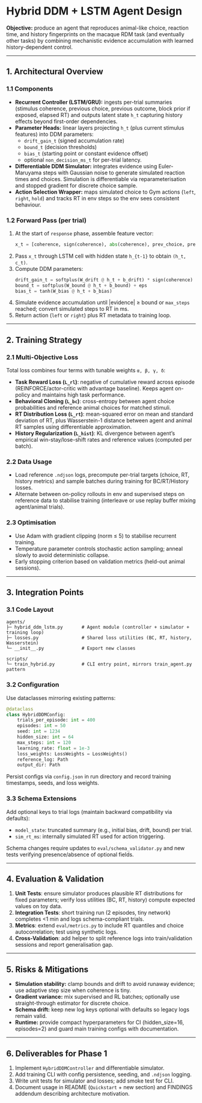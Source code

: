 # Hybrid DDM + LSTM Agent Design

**Objective:** produce an agent that reproduces animal-like choice, reaction time, and history fingerprints on the macaque RDM task (and eventually other tasks) by combining mechanistic evidence accumulation with learned history-dependent control.

---

## 1. Architectural Overview

### 1.1 Components

- **Recurrent Controller (LSTM/GRU):** ingests per-trial summaries (stimulus coherence, previous choice, previous outcome, block prior if exposed, elapsed RT) and outputs latent state `h_t` capturing history effects beyond first-order dependencies.
- **Parameter Heads:** linear layers projecting `h_t` (plus current stimulus features) into DDM parameters:
  - `drift_gain_t` (signed accumulation rate)
  - `bound_t` (decision thresholds)
  - `bias_t` (starting point or constant evidence offset)
  - optional `non_decision_ms_t` for per-trial latency.
- **Differentiable DDM Simulator:** integrates evidence using Euler-Maruyama steps with Gaussian noise to generate simulated reaction times and choices. Simulation is differentiable via reparameterisation and stopped gradient for discrete choice sample.
- **Action Selection Wrapper:** maps simulated choice to Gym actions (`left`, `right`, `hold`) and tracks RT in env steps so the env sees consistent behaviour.

### 1.2 Forward Pass (per trial)

1. At the start of `response` phase, assemble feature vector:
   ```python
   x_t = [coherence, sign(coherence), abs(coherence), prev_choice, prev_reward, prev_correct, trial_index_norm]
   ```
2. Pass `x_t` through LSTM cell with hidden state `h_{t-1}` to obtain `(h_t, c_t)`.
3. Compute DDM parameters:
   ```python
   drift_gain_t = softplus(W_drift @ h_t + b_drift) * sign(coherence)
   bound_t = softplus(W_bound @ h_t + b_bound) + eps
   bias_t = tanh(W_bias @ h_t + b_bias)
   ```
4. Simulate evidence accumulation until |evidence| ≥ bound or `max_steps` reached; convert simulated steps to RT in ms.
5. Return action (`left` or `right`) plus RT metadata to training loop.

---

## 2. Training Strategy

### 2.1 Multi-Objective Loss

Total loss combines four terms with tunable weights `α, β, γ, δ`:

- **Task Reward Loss (`L_rl`)**: negative of cumulative reward across episode (REINFORCE/actor-critic with advantage baseline). Keeps agent on-policy and maintains high task performance.
- **Behavioral Cloning (`L_bc`)**: cross-entropy between agent choice probabilities and reference animal choices for matched stimuli.
- **RT Distribution Loss (`L_rt`)**: mean-squared error on mean and standard deviation of RT, plus Wasserstein-1 distance between agent and animal RT samples using differentiable approximation.
- **History Regularization (`L_hist`)**: KL divergence between agent’s empirical win-stay/lose-shift rates and reference values (computed per batch).

### 2.2 Data Usage

- Load reference `.ndjson` logs, precompute per-trial targets (choice, RT, history metrics) and sample batches during training for BC/RT/History losses.
- Alternate between on-policy rollouts in env and supervised steps on reference data to stabilise training (interleave or use replay buffer mixing agent/animal trials).

### 2.3 Optimisation

- Use Adam with gradient clipping (norm ≤ 5) to stabilise recurrent training.
- Temperature parameter controls stochastic action sampling; anneal slowly to avoid deterministic collapse.
- Early stopping criterion based on validation metrics (held-out animal sessions).

---

## 3. Integration Points

### 3.1 Code Layout

```
agents/
├─ hybrid_ddm_lstm.py       # Agent module (controller + simulator + training loop)
├─ losses.py                # Shared loss utilities (BC, RT, history, Wasserstein)
└─ __init__.py              # Export new classes

scripts/
└─ train_hybrid.py          # CLI entry point, mirrors train_agent.py pattern
```

### 3.2 Configuration

Use dataclasses mirroring existing patterns:

```python
@dataclass
class HybridDDMConfig:
    trials_per_episode: int = 400
    episodes: int = 50
    seed: int = 1234
    hidden_size: int = 64
    max_steps: int = 120
    learning_rate: float = 1e-3
    loss_weights: LossWeights = LossWeights()
    reference_log: Path
    output_dir: Path
```

Persist configs via `config.json` in run directory and record training timestamps, seeds, and loss weights.

### 3.3 Schema Extensions

Add optional keys to trial logs (maintain backward compatibility via defaults):
- `model_state`: truncated summary (e.g., initial bias, drift, bound) per trial.
- `sim_rt_ms`: internally simulated RT used for action triggering.

Schema changes require updates to `eval/schema_validator.py` and new tests verifying presence/absence of optional fields.

---

## 4. Evaluation & Validation

1. **Unit Tests**: ensure simulator produces plausible RT distributions for fixed parameters; verify loss utilities (BC, RT, history) compute expected values on toy data.
2. **Integration Tests**: short training run (2 episodes, tiny network) completes <1 min and logs schema-compliant trials.
3. **Metrics**: extend `eval/metrics.py` to include RT quantiles and choice autocorrelation; test using synthetic logs.
4. **Cross-Validation**: add helper to split reference logs into train/validation sessions and report generalisation gap.

---

## 5. Risks & Mitigations

- **Simulation stability:** clamp bounds and drift to avoid runaway evidence; use adaptive step size when coherence is tiny.
- **Gradient variance:** mix supervised and RL batches; optionally use straight-through estimator for discrete choice.
- **Schema drift:** keep new log keys optional with defaults so legacy logs remain valid.
- **Runtime:** provide compact hyperparameters for CI (hidden_size=16, episodes=2) and guard main training configs with documentation.

---

## 6. Deliverables for Phase 1

1. Implement `HybridDDMController` and differentiable simulator.
2. Add training CLI with config persistence, seeding, and `.ndjson` logging.
3. Write unit tests for simulator and losses; add smoke test for CLI.
4. Document usage in README (`Quickstart` + new section) and FINDINGS addendum describing architecture motivation.

